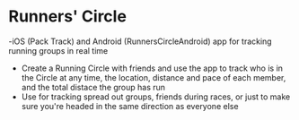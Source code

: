 # Runners' Circle
-iOS (Pack Track) and Android (RunnersCircleAndroid) app for tracking running groups in real time
- Create a Running Circle with friends and use the app to track who is in the Circle at any time, the location, distance and pace of each member, and the total distace the group has run
- Use for tracking spread out groups, friends during races, or just to make sure you're headed in the same direction as everyone else
